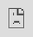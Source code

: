 ```yaml
---
layout: post
title: "Game Review - Apex Legends"
categories: Review
---
```


![alt text][gameImg]

- **Game**: Apex Legends
- **Platform**: PC (also on console)
- **Developer**: Respawn Entertainment
- **Publisher**: EA

Battle Royale games have taken over the gaming industry over the last few years. After **The Hunger Games** made its mark on the movie industry, mods for games like **Minecraft** and **ARMA 2** (the **DayZ** mod) popped up fairly quickly, giving players arenas to battle it out for map supremacy. Soon, standalone games like *PUBG* (itself a mod of the **DayZ** mod) and **Fortnite** took over, becoming not only insanely popular, but managing to deeply integrate themselves into pop culture. The success of **Fortnite** was one that many thought would not be overcome for a long time; its absolute dominance over the attention spans of gamers worldwide seemed absolute.

And then EA released **Apex Legends**.

<!-- more -->

I've actively been uninstalling a lot of "time sink" games from my computer (**Overwatch** and **League of Legends**, mostly) so that I could play other smaller and/or single player games. When Apex dropped, I thought "well, it's free, so I can give it a try at least". It was literally overnight that this game took over most of my gaming time, as well as the time of so many other people. [2 million people downloaded the game in the first day, and over 10 million had played within 72 hours][bi]. An absolutely absurd, unheard-of adoption rate.

(Below is a clip of a recent game I played with some of my friends. Excuse the swearing.)

<div class="embed"><iframe src="https://streamable.com/s/9lg6p/ioxcpn" frameborder="0" width="100%" height="100%" allowfullscreen style="width:100%;height:100%;position:absolute;left:0px;top:0px;overflow:hidden;"></iframe></div>

There are a few major reasons why I think the game is so successful:

* **A smaller game.** Most battle royale games give you a massive map with up to 100 people, and give you a ton of options on how to play (solo, duos, squads, first person or third person, etc.). Apex doesn't do this; 60 players, 20 teams of 3, on a map that still feels large, and yet encourages you moving around pretty quickly using...

* **The great mobility options.** Slide down hills. Climb over walls (commonplace now, but not a default in the early stages of some of these games). Use balloons to launch yourself back into the air. Getting around the map is refreshing and fun; while there are a few instances that you might have to cover long distances in open space, there are usually a couple of loot boxes for you and your team to pick up.

* **The communication options.** While I often am playing with friends, I'll still fly solo with 2 random teammates. I know there are many players out there that would rather not have to speak to their teammates for various reasons, and in Apex, you don't have to. The pinging system works incredibly well, allowing you to give nearly complete context of what you're doing or what is on the map to the rest of your team without a microphone. I anticipate this being a fixture in any future battle royale games that hit the market.

* **The speed of the game.** I was big into Call of Duty back in college, and the pace of Apex is right on the cusp of that series. While there are definitely moments of tranquility as you traverse across the aforementioned open areas or loot a tucked away zone, the fights are routinely fast and furious. And yet... even with all the blitz and blam, there is still enough time to make calculated decisions, to use abilities for disengaging or repositioning. The guns are strong but not TOO strong, the clips are big enough except oh crap reload reLoAd RELOAD!!!, and the ability to have your teammates bring you back after being knocked down makes this game have absolute perfect pacing.

(Another clip of a win from last night.)

<div class="embed"><iframe src="https://streamable.com/s/q7tdi/ldbmka" frameborder="0" width="100%" height="100%" allowfullscreen style="width:100%;height:100%;position:absolute;left:0px;top:0px;overflow:hidden;"></iframe></div>

The biggest complaints I've seen about this game so far are somewhat dumb; that being "[all the paid content is too expensive!!!][kotakuApex]" Well, Dave, the game is COMPLETELY FREE. They need to recover the money from somewhere, yeah? Honestly, I don't think I'll ever make a single purchase with actual money in this game, but that's just me.

My praise for Apex honestly could not be any higher. They've already given us a new gun (which is great), and there are enough other guns, gadgets, and settings from the Titanfall universe that they can expand with in the future. The servers are getting better every day. The devs and community managers are out in front, actively engaging on Reddit and Twitter about both the good and the less good with the game, and it sounds like Respawn has plans to continue churning out content and improvements over the coming weeks & months.

Now if you'll excuse me, I've been typing for too long, and I need to go drop in.

*Did you enjoy this review? Did I skip anything important? Do you want to tell me how wrong I am? Use the hashtag #ApexReview when you [message me on Twitter][twitter] and let's chat!*

[gameImg]: https://s3.dexerto.com/thumbnails/_thumbnailLarge/map-guide-apex-legends-battle-royale-locations-hot-zone-supply-ships.jpg "Apex Legends"
[kotakuApex]: https://kotaku.com/apex-legends-player-spent-500-to-unlock-a-rare-item-s-1832822740
[bi]: https://www.businessinsider.com/apex-legends-downloads-2-million-first-day-2019-2 "Business Insider"
[twitter]: http://twitter.com/niclake
